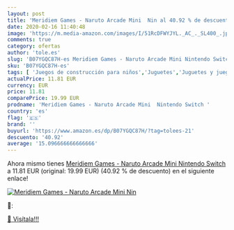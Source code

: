 ```yaml
---
layout: post
title: 'Meridiem Games - Naruto Arcade Mini  Nin al 40.92 % de descuento'
date: 2020-02-16 11:40:48
image: 'https://m.media-amazon.com/images/I/51RcDFWYJYL._AC_._SL400_.jpg'
comments: true
category: ofertas
author: 'tole.es'
slug: 'B07YGQC87H-es Meridiem Games - Naruto Arcade Mini Nintendo Switch'
sku: 'B07YGQC87H-es'
tags: [ 'Juegos de construcción para niños','Juguetes','Juguetes y juegos','nintendo', ]
actualPrice: 11.81 EUR
currency: EUR
price: 11.81
comparePrice: 19.99 EUR
prodname: 'Meridiem Games - Naruto Arcade Mini  Nintendo Switch '
country: 'es'
flag: '🇪🇸'
brand: ''
buyurl: 'https://www.amazon.es/dp/B07YGQC87H/?tag=tolees-21'
descuento: '40.92'
average: '15.096666666666666'
---
```


Ahora mismo tienes [Meridiem Games - Naruto Arcade Mini  Nintendo Switch ](https://www.amazon.es/dp/B07YGQC87H/?tag=tolees-21) a 11.81 EUR (original: 19.99 EUR) (40.92 %  de descuento) en el siguiente enlace!

[![Meridiem Games - Naruto Arcade Mini  Nin](https://m.media-amazon.com/images/I/51RcDFWYJYL._AC_._SL400_.jpg)](https://www.amazon.es/dp/B07YGQC87H/?tag=tolees-21)

🔎:


[🛒 Visítala!!!](https://www.amazon.es/dp/B07YGQC87H/?tag=tolees-21)
